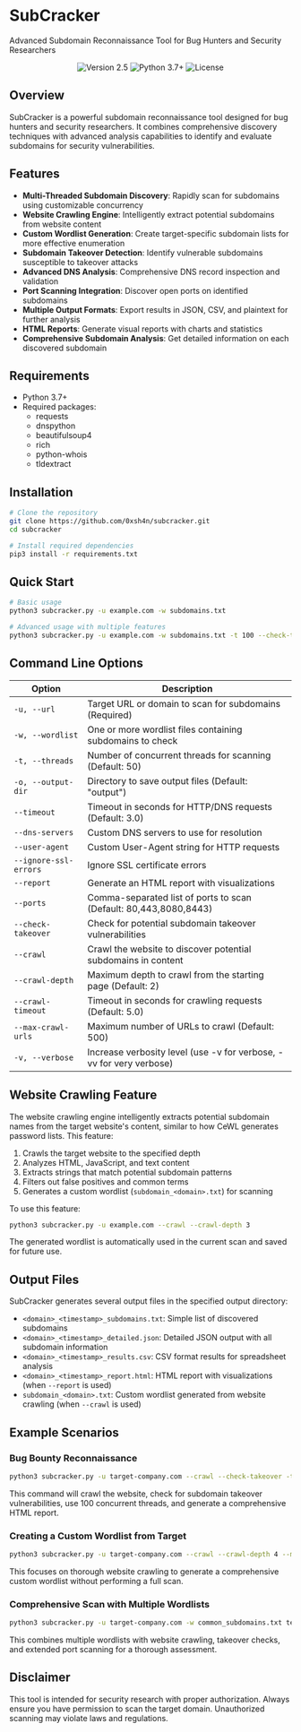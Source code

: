 # SubCracker

Advanced Subdomain Reconnaissance Tool for Bug Hunters and Security Researchers

<p align="center">
  <img src="https://img.shields.io/badge/Version-2.5-blue.svg" alt="Version 2.5">
  <img src="https://img.shields.io/badge/Python-3.7+-green.svg" alt="Python 3.7+">
  <img src="https://img.shields.io/badge/License-MIT-red.svg" alt="License">
</p>

## Overview

SubCracker is a powerful subdomain reconnaissance tool designed for bug hunters and security researchers. It combines comprehensive discovery techniques with advanced analysis capabilities to identify and evaluate subdomains for security vulnerabilities.

## Features

- **Multi-Threaded Subdomain Discovery**: Rapidly scan for subdomains using customizable concurrency
- **Website Crawling Engine**: Intelligently extract potential subdomains from website content
- **Custom Wordlist Generation**: Create target-specific subdomain lists for more effective enumeration
- **Subdomain Takeover Detection**: Identify vulnerable subdomains susceptible to takeover attacks
- **Advanced DNS Analysis**: Comprehensive DNS record inspection and validation
- **Port Scanning Integration**: Discover open ports on identified subdomains
- **Multiple Output Formats**: Export results in JSON, CSV, and plaintext for further analysis
- **HTML Reports**: Generate visual reports with charts and statistics
- **Comprehensive Subdomain Analysis**: Get detailed information on each discovered subdomain

## Requirements

- Python 3.7+
- Required packages:
  - requests
  - dnspython
  - beautifulsoup4
  - rich
  - python-whois
  - tldextract

## Installation

```bash
# Clone the repository
git clone https://github.com/0xsh4n/subcracker.git
cd subcracker

# Install required dependencies
pip3 install -r requirements.txt
```

## Quick Start

```bash
# Basic usage
python3 subcracker.py -u example.com -w subdomains.txt

# Advanced usage with multiple features
python3 subcracker.py -u example.com -w subdomains.txt -t 100 --check-takeover --crawl --report
```

## Command Line Options

| Option | Description |
|--------|-------------|
| `-u, --url` | Target URL or domain to scan for subdomains (Required) |
| `-w, --wordlist` | One or more wordlist files containing subdomains to check |
| `-t, --threads` | Number of concurrent threads for scanning (Default: 50) |
| `-o, --output-dir` | Directory to save output files (Default: "output") |
| `--timeout` | Timeout in seconds for HTTP/DNS requests (Default: 3.0) |
| `--dns-servers` | Custom DNS servers to use for resolution |
| `--user-agent` | Custom User-Agent string for HTTP requests |
| `--ignore-ssl-errors` | Ignore SSL certificate errors |
| `--report` | Generate an HTML report with visualizations |
| `--ports` | Comma-separated list of ports to scan (Default: 80,443,8080,8443) |
| `--check-takeover` | Check for potential subdomain takeover vulnerabilities |
| `--crawl` | Crawl the website to discover potential subdomains in content |
| `--crawl-depth` | Maximum depth to crawl from the starting page (Default: 2) |
| `--crawl-timeout` | Timeout in seconds for crawling requests (Default: 5.0) |
| `--max-crawl-urls` | Maximum number of URLs to crawl (Default: 500) |
| `-v, --verbose` | Increase verbosity level (use -v for verbose, -vv for very verbose) |

## Website Crawling Feature

The website crawling engine intelligently extracts potential subdomain names from the target website's content, similar to how CeWL generates password lists. This feature:

1. Crawls the target website to the specified depth
2. Analyzes HTML, JavaScript, and text content
3. Extracts strings that match potential subdomain patterns
4. Filters out false positives and common terms
5. Generates a custom wordlist (`subdomain_<domain>.txt`) for scanning

To use this feature:

```bash
python3 subcracker.py -u example.com --crawl --crawl-depth 3
```

The generated wordlist is automatically used in the current scan and saved for future use.

## Output Files

SubCracker generates several output files in the specified output directory:

- `<domain>_<timestamp>_subdomains.txt`: Simple list of discovered subdomains
- `<domain>_<timestamp>_detailed.json`: Detailed JSON output with all subdomain information
- `<domain>_<timestamp>_results.csv`: CSV format results for spreadsheet analysis
- `<domain>_<timestamp>_report.html`: HTML report with visualizations (when `--report` is used)
- `subdomain_<domain>.txt`: Custom wordlist generated from website crawling (when `--crawl` is used)

## Example Scenarios

### Bug Bounty Reconnaissance

```bash
python3 subcracker.py -u target-company.com --crawl --check-takeover -t 100 --report
```

This command will crawl the website, check for subdomain takeover vulnerabilities, use 100 concurrent threads, and generate a comprehensive HTML report.

### Creating a Custom Wordlist from Target

```bash
python3 subcracker.py -u target-company.com --crawl --crawl-depth 4 --max-crawl-urls 2000 -o custom_wordlists
```

This focuses on thorough website crawling to generate a comprehensive custom wordlist without performing a full scan.

### Comprehensive Scan with Multiple Wordlists

```bash
python3 subcracker.py -u target-company.com -w common_subdomains.txt technology_subdomains.txt --crawl --check-takeover --ports 80,443,8080,8443,3000,3001,5000,8000,8888 --report
```

This combines multiple wordlists with website crawling, takeover checks, and extended port scanning for a thorough assessment.

## Disclaimer

This tool is intended for security research with proper authorization. Always ensure you have permission to scan the target domain. Unauthorized scanning may violate laws and regulations.
